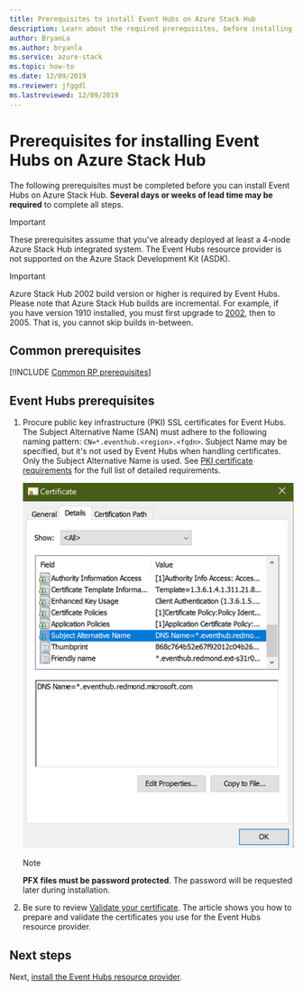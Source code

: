 ```yaml
---
title: Prerequisites to install Event Hubs on Azure Stack Hub
description: Learn about the required prerequisites, before installing the Event Hubs resource provider on Azure Stack Hub. 
author: BryanLa
ms.author: bryanla
ms.service: azure-stack
ms.topic: how-to
ms.date: 12/09/2019
ms.reviewer: jfggdl
ms.lastreviewed: 12/09/2019
---
```


# Prerequisites for installing Event Hubs on Azure Stack Hub

The following prerequisites must be completed before you can install Event Hubs on Azure Stack Hub. **Several days or weeks of lead time may be required** to complete all steps.

> [!IMPORTANT]
> These prerequisites assume that you've already deployed at least a 4-node Azure Stack Hub integrated system. The Event Hubs resource provider is not supported on the Azure Stack Development Kit (ASDK).

> [!IMPORTANT]
> Azure Stack Hub 2002 build version or higher is required by Event Hubs. Please note that Azure Stack Hub builds are incremental. For example, if you have version 1910 installed, you must first upgrade to [2002](./release-notes.md?view=azs-2002&preserve-view=true#2002-build-reference), then to 2005. That is, you cannot skip builds in-between.

## Common prerequisites

[!INCLUDE [Common RP prerequisites](../includes/resource-provider-prerequisites.md)]

## Event Hubs prerequisites

1. Procure public key infrastructure (PKI) SSL certificates for Event Hubs. The Subject Alternative Name (SAN) must adhere to the following naming pattern: `CN=*.eventhub.<region>.<fqdn>`. Subject Name may be specified, but it's not used by Event Hubs when handling certificates. Only the Subject Alternative Name is used. See [PKI certificate requirements](azure-stack-pki-certs.md) for the full list of detailed requirements.  

   ![example certificate](media/event-hubs-rp-prerequisites/certificate-example.png)

   > [!NOTE]
   > **PFX files must be password protected**. The password will be requested later during installation.

2. Be sure to review [Validate your certificate](azure-stack-validate-pki-certs.md). The article shows you how to prepare and validate the certificates you use for the Event Hubs resource provider. 

## Next steps

Next, [install the Event Hubs resource provider](event-hubs-rp-install.md).

